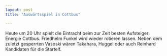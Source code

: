 ```yaml
---
layout: post
title: "Auswärtsspiel in Cottbus"

---
```


Heute um 20 Uhr spielt die Eintracht beim zur Zeit besten Aufsteiger: Energie Cottbus. Friedhelm Funkel wird wieder rotieren lassen. Neben dem zuletzt gesperrten Vasoski wären Takahara, Huggel oder auch Reinhard Kandidaten für die Startelf.


